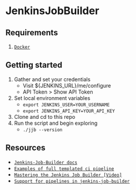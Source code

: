 # JenkinsJobBuilder

## Requirements 

1. [`Docker`](https://docs.docker.com/engine/installation/)

## Getting started

1. Gather and set your credentials 
    - Visit ${JENKINS_URL}/me/configure
    - API Token > Show API Token 
2. Set local environment variables 
    - `export JENKINS_USER=YOUR_USERNAME`
    - `export JENKINS_API_KEY=YOUR_API_KEY`
3. Clone and cd to this repo
4. Run the script and begin exploring 
    - `./jjb --version`

## Resources 

- [`Jenkins-Job-Builder docs`](https://docs.openstack.org/infra/jenkins-job-builder/index.html)
- [`Examples of full templated ci pipeline`](https://gist.github.com/arilivigni/cfc1fd6137a486816bac)
- [`Mastering the Jenkins Job Builder [Video]`](https://dzone.com/articles/jenkins-job-builder-tutorial-ccjpe-11)
- [`Support for pipelines in jenkins-job-builder`](https://github.com/rusty-dev/jenkins-job-builder-pipeline)